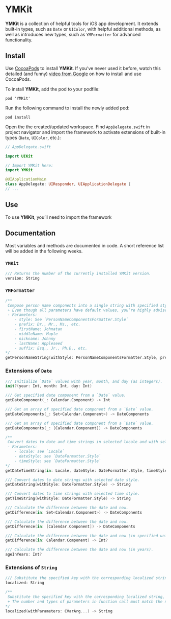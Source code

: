 # YMKit
**YMKit** is a collection of helpful tools for iOS app development. It extends built-in types, such as `Date` or `UIColor`, with helpful additional methods, as well as introduces new types, such as `YMFormatter` for advanced functionality.

## Install
Use [CocoaPods](https://fwd2.net/cocoapods) to install **YMKit**. If you’ve never used it before, watch this detailed (and funny) [video from Google](https://fwd2.net/cocoapods-tutorial) on how to install and use CocoaPods.

To install **YMKit**, add the pod to your podfile:
```
pod 'YMKit'
```

Run the following command to install the newly added pod:
```
pod install
```

Open the the created/updated workspace. Find `AppDelegate.swift` in project navigator and import the framework to activate extensions of built-in types (`Date`, `UIColor`, etc.):
```swift
// AppDelegate.swift

import UIKit

// Import YMKit here:
import YMKit

@UIApplicationMain
class AppDelegate: UIResponder, UIApplicationDelegate {
// ...
```

## Use
To use **YMKit**, you’ll need to import the framework 

## Documentation
Most variables and methods are documented in code. A short reference list will be added in the following weeks. 

### `YMKit`
```swift
/// Returns the number of the currently installed YMKit version.
version: String
```

### `YMFormatter`
```swift
/**
 Compose person name components into a single string with specified style.
 + Even though all parameters have default values, you’re highly advised to specify at least one name component; otherwise, you’ll get an empty string.
 - Parameters:
    - style: See `PersonNameComponentsFormatter.Style`
    - prefix: Dr., Mr., Ms., etc.
    - firstName: Johnatan
    - middleName: Maple
    - nickname: Johnny
    - lastName: Appleseed
    - suffix: Esq., Jr., Ph.D., etc.
*/
getPersonNameString(withStyle: PersonNameComponentsFormatter.Style, prefix: String?, firstName: String?, middleName: String?, nickname:String?, lastName: String?, suffix: String?) -> String
```

### Extensions of `Date`

```swift
/// Initialize `Date` values with year, month, and day (as integers).
init?(year: Int, month: Int, day: Int)
```

```swift
/// Get specified date component from a `Date` value.
getDateComponent(_: Calendar.Component) -> Int
```

```swift
/// Get an array of specified date component from a `Date` value.
getDateComponents(_: Set<Calendar.Component>) -> DateComponents
```

```swift
/// Get an array of specified date component from a `Date` value.
getDateComponents(_: [Calendar.Component]) -> DateComponents
```

```swift
/**
 Convert dates to date and time strings in selected locale and with selected date and time style.
 - Parameters:
    - locale: see `Locale`
    - dateStyle: see `DateFormatter.Style`
    - timeStyle: see `DateFormatter.Style`
*/
getDateTimeString(in: Locale, dateStyle: DateFormatter.Style, timeStyle: DateFormatter.Style) -> String
```

```swift
/// Convert dates to date strings with selected date style.
getDateString(withStyle: DateFormatter.Style) -> String
```

```swift
/// Convert dates to time strings with selected time style.
getTimeString(withStyle: DateFormatter.Style) -> String
```

```swift
/// Calculate the difference between the date and now.
getDifference(in: Set<Calendar.Component>) -> DateComponents
```

```swift
/// Calculate the difference between the date and now.
getDifference(in: [Calendar.Component]) -> DateComponents
```

```swift
/// Calculate the difference between the date and now (in specified units).
getDifference(in: Calendar.Component) -> Int?
```

```swift
/// Calculate the difference between the date and now (in years).
ageInYears: Int?
```

### Extensions of `String`

```swift
/// Substitute the specified key with the corresponding localized string.
localized: String
```

```swift
/**
 Substitute the specified key with the corresponding localized string, substituting additional parameters.
 + The number and types of parameters in function call must match the number and types of parameters in the localized string, or a runtime error will occur.
*/
localized(withParameters: CVarArg...) -> String
```
